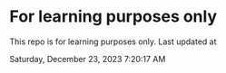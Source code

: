 # For learning purposes only
This repo is for learning purposes only.
Last updated at

Saturday, December 23, 2023 7:20:17 AM

